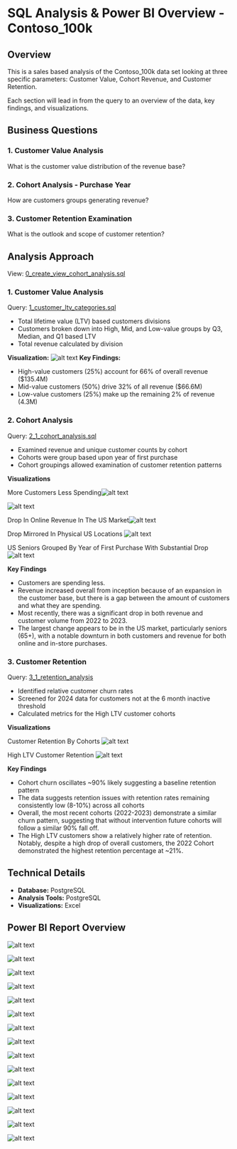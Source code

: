 #   SQL Analysis & Power BI Overview - Contoso_100k

## Overview
This is a sales based analysis of the Contoso_100k data set looking at three specific parameters: Customer Value, Cohort Revenue, and Customer Retention.

Each section will lead in from the query to an overview of the data, key findings, and visualizations.

## Business Questions
### 1. Customer Value Analysis
What is the customer value distribution of the revenue base?
### 2. Cohort Analysis - Purchase Year 
 How are customers groups generating revenue? 

### 3. Customer Retention Examination
What is the outlook and scope of customer retention?

## Analysis Approach
View: [0_create_view_cohort_analysis.sql](/0_create_view_cohort_analysis.sql)

### 1. Customer Value Analysis
Query: [1_customer_ltv_categories.sql](/1_customer_ltv_categories.sql)

- Total lifetime value (LTV) based customers divisions
- Customers broken down into High, Mid, and Low-value groups by Q3, Median, and Q1 based LTV
- Total revenue calculated by division

**Visualization:**
![alt text](/images/customer_value.png)
**Key Findings:**
- High-value customers (25%) account for 66% of overall revenue ($135.4M)
- Mid-value customers (50%) drive 32% of all revenue ($66.6M)
- Low-value customers (25%) make up the remaining 2% of revenue (4.3M)

### 2. Cohort Analysis
Query: [2_1_cohort_analysis.sql](/2_1_cohort_analysis.sql)
- Examined revenue and unique customer counts by cohort
- Cohorts were group based upon year of first purchase
- Cohort groupings allowed examination of customer retention patterns

**Visualizations**

More Customers Less Spending![alt text](/images/unique_customers_and_monthly_revenue.png)

![alt text](/images/revenue_per_customer.png)

Drop In Online Revenue In The US Market![alt text](/images/online_order_revenue_by_country.png)

Drop Mirrored In Physical US Locations ![alt text](/images/store_revenue_by_country.png)

US Seniors Grouped By Year of First Purchase With Substantial Drop
![alt text](/images/customer_volume_by_year_US_seniors_year_first_purchase.png)

**Key Findings**
- Customers are spending less.
- Revenue increased overall from inception because of an expansion in the customer base, but there is a gap between the amount of customers and what they are spending.
- Most recently, there was a significant drop in both revenue and customer volume from 2022 to 2023.
- The largest change appears to be in the US market, particularly seniors (65+), with a notable downturn in both customers and revenue for both online and in-store purchases.


### 3. Customer Retention
Query: [3_1_retention_analysis](/3_1_retention_analysis.sql)
- Identified relative customer churn rates
- Screened for 2024 data for customers not at the 6 month inactive threshold
- Calculated metrics for the High LTV customer cohorts

**Visualizations**

Customer Retention By Cohorts
![alt text](/images/customer_status_cohort_year_of_first_purchase.png)

High LTV Customer Retention
![alt text](/images/high_ltv_customer_retention_by_cohort_year_of_first_purchase.png)

**Key Findings**
- Cohort churn oscillates ~90% likely suggesting a baseline retention pattern
- The data suggests retention issues with retention rates remaining consistently low (8-10%) across all cohorts
- Overall, the most recent cohorts (2022-2023) demonstrate a similar churn pattern, suggesting that without intervention future cohorts will follow a similar 90% fall off.
- The High LTV customers show a relatively higher rate of retention. Notably, despite a high drop of overall customers, the 2022 Cohort demonstrated the highest retention percentage at ~21%.

## Technical Details
- **Database:** PostgreSQL
- **Analysis Tools:** PostgreSQL
- **Visualizations:** Excel

## Power BI Report Overview
![alt text](/images/Power_BI_diagram.png)

![alt text](/images/Power_BI_home.png)

![alt text](/images/Power_BI_1_yearly_revenue_change.png)

![alt text](/images/Power_BI_2_customer_drop.png)

![alt text](/images/Power_BI_3_orders.png)

![alt text](/images/Power_BI_4_cohorts.png)

![alt text](/images/Power_BI_5_ages.png)

![alt text](/images/Power_BI_6_LTV.png)

![alt text](/images/Power_BI_7_high_LTV.png)

![alt text](/images/Power_BI_9_revenue_region.png)

![alt text](/images/Power_BI_10_revenue_cat.png)

![alt text](/images/Power_BI_11_subcat.png)

![alt text](/images/Power_BI_12_details.png)

![alt text](/images/Power_BI_13_online.png)

![alt text](/images/Power_BI_14_manufact.png)
